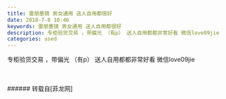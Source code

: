 ```yaml
---
title: 雷朋墨镜 男女通用 送人自用都很好
date: 2018-7-8 10:46
keywords: 雷朋墨镜 男女通用 送人自用都很好
description: 专柜验货交易 ，带偏光 （有p） 送人自用都都非常好看 微信love09jie
categories: used
---
```

<td class="t_f" id="postmessage_1490741">

专柜验货交易 ，带偏光 （有p） 送人自用都都非常好看 微信love09jie<br/>
<img alt="" border="0" class="zoom" data-cf-modified-e0a65cfd0b97f7f45f6a5edf-="" file="http://www.flw.ph/data/appbyme/upload/image/201807/08/2Zeh6bl7vU68.jpg" id="aimg_y7gkg" lazyloadthumb="1" onclick="" onmouseover="" src="http://www.flw.ph/data/appbyme/upload/image/201807/08/2Zeh6bl7vU68.jpg"/><br/>
<br/>
<img alt="" border="0" class="zoom" data-cf-modified-e0a65cfd0b97f7f45f6a5edf-="" file="http://www.flw.ph/data/appbyme/upload/image/201807/08/01cakHNYVmmF.jpg" id="aimg_Ta5l0" lazyloadthumb="1" onclick="" onmouseover="" src="http://www.flw.ph/data/appbyme/upload/image/201807/08/01cakHNYVmmF.jpg"/><br/>
<br/>
</td>
###### 转载自[菲龙网]